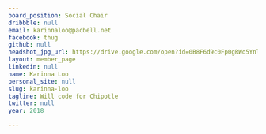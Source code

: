 ```yaml
---
board_position: Social Chair
dribbble: null
email: karinnaloo@pacbell.net
facebook: thug
github: null
headshot_jpg_url: https://drive.google.com/open?id=0B8F6d9c0Fp0gRWo5YnlHdV9WalU
layout: member_page
linkedin: null
name: Karinna Loo
personal_site: null
slug: karinna-loo
tagline: Will code for Chipotle
twitter: null
year: 2018

---
```

